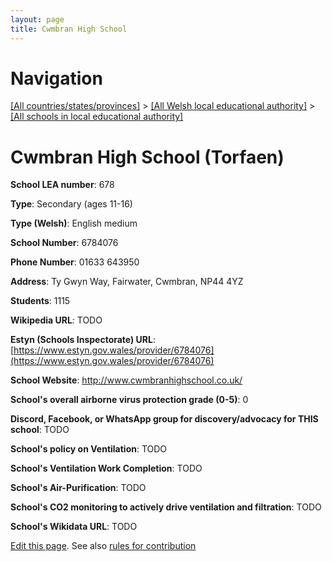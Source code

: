 ```yaml
---
layout: page
title: Cwmbran High School
---
```

# Navigation

[[All countries/states/provinces]](../../..) > [[All Welsh local educational authority]](../..) > [[All schools in local educational authority]](..)

# Cwmbran High School (Torfaen)

**School LEA number**: 678

**Type**: Secondary (ages 11-16)

**Type (Welsh)**: English medium

**School Number**: 6784076

**Phone Number**: 01633 643950

**Address**: Ty Gwyn Way, Fairwater, Cwmbran, NP44 4YZ

**Students**: 1115

**Wikipedia URL**: TODO

**Estyn (Schools Inspectorate) URL**: [https://www.estyn.gov.wales/provider/6784076](https://www.estyn.gov.wales/provider/6784076)

**School Website**: http://www.cwmbranhighschool.co.uk/

**School's overall airborne virus protection grade (0-5)**: 0

**Discord, Facebook, or WhatsApp group for discovery/advocacy for THIS school**: TODO

**School's policy on Ventilation**: TODO

**School's Ventilation Work Completion**: TODO

**School's Air-Purification**: TODO

**School's CO2 monitoring to actively drive ventilation and filtration**: TODO

**School's Wikidata URL**: TODO




[Edit this page](https://github.com/ventilate-schools/Wales/edit/prif/./Torfaen/Cwmbran_High_School.md). See also [rules for contribution](../../../contribution-rules/)
